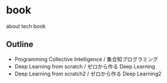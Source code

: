 # book
about tech book
## Outline
* Programming Collective Intelligence / 集合知プログラミング
* Deep Learning from scratch / ゼロから作る Deep Learning
* Deep Learning from scratch2 / ゼロから作る Deep Learning2
